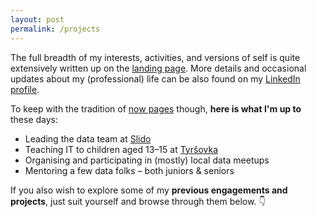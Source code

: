 ```yaml
---
layout: post
permalink: /projects
---
```


The full breadth of my interests, activities, and versions of self is quite extensively
written up on the [landing page](/). More details and occasional updates about my (professional)
life can be also found on my [LinkedIn profile](https://www.linkedin.com/in/kolacekm/).

To keep with the tradition of [now pages](https://nownownow.com/) though,
**here is what I'm up to** these days:
- Leading the data team at [Slido](https://www.slido.com/)
- Teaching IT to children aged 13–15 at [Tyršovka](https://www.tyrsovkakurim.cz/)
- Organising and participating in (mostly) local data meetups
- Mentoring a few data folks – both juniors & seniors

If you also wish to explore some of my **previous engagements and projects**,
just suit yourself and browse through them below. 👇
